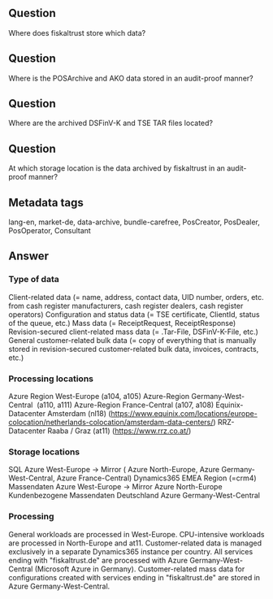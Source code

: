 ## Question

Where does fiskaltrust store which data?

## Question

Where is the POSArchive and AKO data stored in an audit-proof manner?

## Question

Where are the archived DSFinV-K and TSE TAR files located?

## Question

At which storage location is the data archived by fiskaltrust in an audit-proof manner?

## Metadata tags

lang-en, market-de, data-archive, bundle-carefree, PosCreator, PosDealer, PosOperator, Consultant

## Answer

### Type of data

Client-related data (= name, address, contact data, UID number, orders, etc. from cash register manufacturers, cash register dealers, cash register operators)
Configuration and status data (= TSE certificate, ClientId, status of the queue, etc.)
Mass data (= ReceiptRequest, ReceiptResponse)
Revision-secured client-related mass data (= .Tar-File, DSFinV-K-File, etc.)
General customer-related bulk data (= copy of everything that is manually stored in revision-secured customer-related bulk data, invoices, contracts, etc.)

### Processing locations

Azure Region West-Europe (a104, a105)
Azure-Region Germany-West-Central  (a110, a111)
Azure-Region France-Central (a107, a108)
Equinix-Datacenter Amsterdam (nl18) (https://www.equinix.com/locations/europe-colocation/netherlands-colocation/amsterdam-data-centers/)
RRZ-Datacenter Raaba / Graz (at11) (https://www.rrz.co.at/)

### Storage locations

SQL Azure West-Europe -> Mirror ( Azure North-Europe, Azure Germany-West-Central, Azure France-Central)
Dynamics365 EMEA Region (=crm4)
Massendaten Azure West-Europe -> Mirror Azure North-Europe
Kundenbezogene Massendaten Deutschland Azure Germany-West-Central

### Processing

General workloads are processed in West-Europe.
CPU-intensive workloads are processed in North-Europe and at11.
Customer-related data is managed exclusively in a separate Dynamics365 instance per country.
All services ending with "fiskaltrust.de" are processed with Azure Germany-West-Central (Microsoft Azure in Germany).
Customer-related mass data for configurations created with services ending in "fiskaltrust.de" are stored in Azure Germany-West-Central.